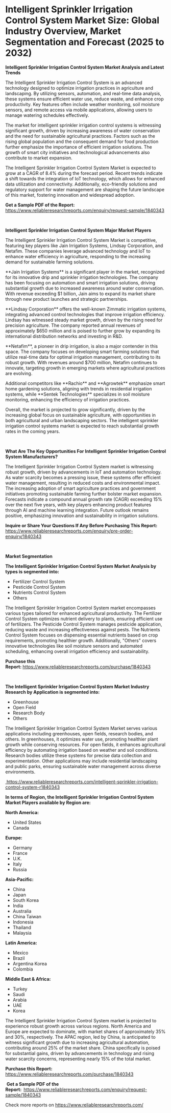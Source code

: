 <p><h1>Intelligent Sprinkler Irrigation Control System Market Size: Global Industry Overview, Market Segmentation and Forecast (2025 to 2032)</h1></p><p><strong>Intelligent Sprinkler Irrigation Control System Market Analysis and Latest Trends</strong></p>
<p><p>The Intelligent Sprinkler Irrigation Control System is an advanced technology designed to optimize irrigation practices in agriculture and landscaping. By utilizing sensors, automation, and real-time data analysis, these systems ensure efficient water use, reduce waste, and enhance crop productivity. Key features often include weather monitoring, soil moisture sensors, and remote access via mobile applications, allowing users to manage watering schedules effectively.</p><p>The market for intelligent sprinkler irrigation control systems is witnessing significant growth, driven by increasing awareness of water conservation and the need for sustainable agricultural practices. Factors such as the rising global population and the consequent demand for food production further emphasize the importance of efficient irrigation solutions. The growth of smart city initiatives and technological advancements also contribute to market expansion.</p><p>The Intelligent Sprinkler Irrigation Control System Market is expected to grow at a CAGR of 8.4% during the forecast period. Recent trends indicate a shift towards the integration of IoT technology, which allows for enhanced data utilization and connectivity. Additionally, eco-friendly solutions and regulatory support for water management are shaping the future landscape of this market, fostering innovation and widespread adoption.</p></p>
<p><strong>Get a Sample PDF of the Report:&nbsp;</strong> <a href="https://www.reliableresearchreports.com/enquiry/request-sample/1840343?utm_campaign=2279&utm_medium=2&utm_source=Github&utm_content=ia&utm_term=12042025&utm_id=intelligent-sprinkler-irrigation-control-system">https://www.reliableresearchreports.com/enquiry/request-sample/1840343</a></p>
<p>&nbsp;</p>
<p><strong>Intelligent Sprinkler Irrigation Control System Major Market Players</strong></p>
<p><p>The Intelligent Sprinkler Irrigation Control System Market is competitive, featuring key players like Jain Irrigation Systems, Lindsay Corporation, and Netafim. These companies leverage advanced technology and IoT to enhance water efficiency in agriculture, responding to the increasing demand for sustainable farming solutions.</p><p>**Jain Irrigation Systems** is a significant player in the market, recognized for its innovative drip and sprinkler irrigation technologies. The company has been focusing on automation and smart irrigation solutions, driving substantial growth due to increased awareness around water conservation. With revenue exceeding $1 billion, Jain aims to expand its market share through new product launches and strategic partnerships.</p><p>**Lindsay Corporation** offers the well-known Zimmatic irrigation systems, integrating advanced control technologies that improve irrigation efficiency. Lindsay has witnessed steady market growth, driven by the rising need for precision agriculture. The company reported annual revenues of approximately $650 million and is poised to further grow by expanding its international distribution networks and investing in R&D.</p><p>**Netafim**, a pioneer in drip irrigation, is also a major contender in this space. The company focuses on developing smart farming solutions that utilize real-time data for optimal irrigation management, contributing to its robust growth. With revenues around $700 million, Netafim continues to innovate, targeting growth in emerging markets where agricultural practices are evolving.</p><p>Additional competitors like **Rachio** and **Agrowtek** emphasize smart home gardening solutions, aligning with trends in residential irrigation systems, while **Sentek Technologies** specializes in soil moisture monitoring, enhancing the efficiency of irrigation practices. </p><p>Overall, the market is projected to grow significantly, driven by the increasing global focus on sustainable agriculture, with opportunities in both agricultural and urban landscaping sectors. The intelligent sprinkler irrigation control systems market is expected to reach substantial growth rates in the coming years.</p></p>
<p>&nbsp;</p>
<p><strong>What Are The Key Opportunities For Intelligent Sprinkler Irrigation Control System Manufacturers?</strong></p>
<p><p>The Intelligent Sprinkler Irrigation Control System market is witnessing robust growth, driven by advancements in IoT and automation technology. As water scarcity becomes a pressing issue, these systems offer efficient water management, resulting in reduced costs and environmental impact. The increasing adoption of smart agriculture practices and government initiatives promoting sustainable farming further bolster market expansion. Forecasts indicate a compound annual growth rate (CAGR) exceeding 15% over the next five years, with key players enhancing product features through AI and machine learning integration. Future outlook remains positive, emphasizing innovation and sustainability in irrigation solutions.</p></p>
<p><strong>Inquire or Share Your Questions If Any Before Purchasing This Report:</strong> <a href="https://www.reliableresearchreports.com/enquiry/pre-order-enquiry/1840343?utm_campaign=2279&utm_medium=2&utm_source=Github&utm_content=ia&utm_term=12042025&utm_id=intelligent-sprinkler-irrigation-control-system">https://www.reliableresearchreports.com/enquiry/pre-order-enquiry/1840343</a></p>
<p>&nbsp;</p>
<p><strong>Market Segmentation</strong></p>
<p><strong>The Intelligent Sprinkler Irrigation Control System Market Analysis by types is segmented into:</strong></p>
<p><ul><li>Fertilizer Control System</li><li>Pesticide Control System</li><li>Nutrients Control System</li><li>Others</li></ul></p>
<p><p>The Intelligent Sprinkler Irrigation Control System market encompasses various types tailored for enhanced agricultural productivity. The Fertilizer Control System optimizes nutrient delivery to plants, ensuring efficient use of fertilizers. The Pesticide Control System manages pesticide application, reducing waste and increasing effectiveness against pests. The Nutrients Control System focuses on dispensing essential nutrients based on crop requirements, promoting healthier growth. Additionally, "Others" covers innovative technologies like soil moisture sensors and automated scheduling, enhancing overall irrigation efficiency and sustainability.</p></p>
<p><strong>Purchase this Report:&nbsp;</strong><a href="https://www.reliableresearchreports.com/purchase/1840343?utm_campaign=2279&utm_medium=2&utm_source=Github&utm_content=ia&utm_term=12042025&utm_id=intelligent-sprinkler-irrigation-control-system">https://www.reliableresearchreports.com/purchase/1840343</a></p>
<p>&nbsp;</p>
<p><strong>The Intelligent Sprinkler Irrigation Control System Market Industry Research by Application is segmented into:</strong></p>
<p><ul><li>Greenhouse</li><li>Open Field</li><li>Research Body</li><li>Others</li></ul></p>
<p><p>The Intelligent Sprinkler Irrigation Control System Market serves various applications including greenhouses, open fields, research bodies, and others. In greenhouses, it optimizes water use, promoting healthier plant growth while conserving resources. For open fields, it enhances agricultural efficiency by automating irrigation based on weather and soil conditions. Research bodies utilize these systems for precise data collection and experimentation. Other applications may include residential landscaping and public parks, ensuring sustainable water management across diverse environments.</p></p>
<p><a href="https://www.reliableresearchreports.com/intelligent-sprinkler-irrigation-control-system-r1840343?utm_campaign=2279&utm_medium=2&utm_source=Github&utm_content=ia&utm_term=12042025&utm_id=intelligent-sprinkler-irrigation-control-system">&nbsp;https://www.reliableresearchreports.com/intelligent-sprinkler-irrigation-control-system-r1840343</a></p>
<p><strong>In terms of Region, the Intelligent Sprinkler Irrigation Control System Market Players available by Region are:</strong></p>
<p>
    <p> <strong> North America: </strong>
        <ul>
            <li>United States</li>
            <li>Canada</li>
        </ul>
        </p> 
    <p> <strong> Europe: </strong>
        <ul>
            <li>Germany</li>
            <li>France</li>
            <li>U.K.</li>
            <li>Italy</li>
            <li>Russia</li>
        </ul>
        </p> 
    <p> <strong> Asia-Pacific: </strong>
        <ul>
            <li>China</li>
            <li>Japan</li>
            <li>South Korea</li>
            <li>India</li>
            <li>Australia</li>
            <li>China Taiwan</li>
            <li>Indonesia</li>
            <li>Thailand</li>
            <li>Malaysia</li>
        </ul>
        </p> 
    <p> <strong> Latin America: </strong>
        <ul>
            <li>Mexico</li>
            <li>Brazil</li>
            <li>Argentina Korea</li>
            <li>Colombia</li>
        </ul>
        </p> 
    <p> <strong> Middle East & Africa: </strong>
        <ul>
            <li>Turkey</li>
            <li>Saudi</li>
            <li>Arabia</li>
            <li>UAE</li>
            <li>Korea</li>
        </ul>
    </p>
    </p>
<p><p>The Intelligent Sprinkler Irrigation Control System market is projected to experience robust growth across various regions. North America and Europe are expected to dominate, with market shares of approximately 35% and 30%, respectively. The APAC region, led by China, is anticipated to witness significant growth due to increasing agricultural automation, contributing around 25% of the market share. China specifically is poised for substantial gains, driven by advancements in technology and rising water scarcity concerns, representing nearly 15% of the total market.</p></p>
<p><strong>Purchase this Report: </strong><a href="https://www.reliableresearchreports.com/purchase/1840343?utm_campaign=2279&utm_medium=2&utm_source=Github&utm_content=ia&utm_term=12042025&utm_id=intelligent-sprinkler-irrigation-control-system">https://www.reliableresearchreports.com/purchase/1840343</a></p>
<p>&nbsp;<strong>Get a Sample PDF of the Report:&nbsp;&nbsp;</strong><a href="https://www.reliableresearchreports.com/enquiry/request-sample/1840343?utm_campaign=2279&utm_medium=2&utm_source=Github&utm_content=ia&utm_term=12042025&utm_id=intelligent-sprinkler-irrigation-control-system">https://www.reliableresearchreports.com/enquiry/request-sample/1840343</a></p>
<p><strong></strong></p>
<p>Check more reports on <a href="https://www.reliableresearchreports.com/?utm_campaign=2279&utm_medium=2&utm_source=Github&utm_content=ia&utm_term=12042025&utm_id=intelligent-sprinkler-irrigation-control-system">https://www.reliableresearchreports.com/</a></p>